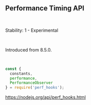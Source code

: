 ## Performance Timing API

<br />

Stability: 1 - Experimental

<br />

Introduced from 8.5.0.  

<br />

```js
const {
  constants,
  performance,
  PerformanceObserver
} = require('perf_hooks');
```

<a href="https://nodejs.org/api/perf_hooks.html" class="ref-link">
  https://nodejs.org/api/perf_hooks.html
</a>